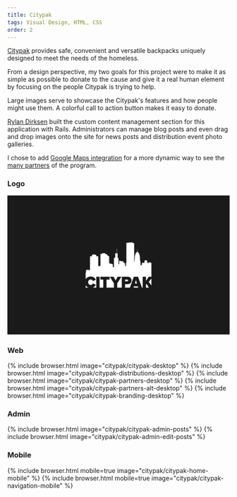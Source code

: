 ```yaml
---
title: Citypak
tags: Visual Design, HTML, CSS
order: 2
---
```


[Citypak](http://www.citypak.org) provides safe, convenient and versatile backpacks uniquely designed to meet the needs of the homeless.

From a design perspective, my two goals for this project were to make it as simple as possible to donate to the cause and give it a real human element by focusing on the people Citypak is trying to help.

Large images serve to showcase the Citypak's features and how people might use them. A colorful call to action button makes it easy to donate.

[Rylan Dirksen](http://rylo.github.io) built the custom content management section for this application with Rails. Administrators can manage blog posts and even drag and drop images onto the site for news posts and distribution event photo galleries.

I chose to add [Google Maps integration](https://developers.google.com/maps) for a more dynamic way to see the [many partners](http://citypak.org/partners) of the program.

### Logo
![Checklist Logo](/assets/images/work/citypak/citypak-logo.svg)

### Web
{% include browser.html image="citypak/citypak-desktop" %}
{% include browser.html image="citypak/citypak-distributions-desktop" %}
{% include browser.html image="citypak/citypak-partners-desktop" %}
{% include browser.html image="citypak/citypak-partners-alt-desktop" %}
{% include browser.html image="citypak/citypak-branding-desktop" %}

### Admin
{% include browser.html image="citypak/citypak-admin-posts" %}
{% include browser.html image="citypak/citypak-admin-edit-posts" %}

### Mobile
{% include browser.html mobile=true image="citypak/citypak-home-mobile" %}
{% include browser.html mobile=true image="citypak/citypak-navigation-mobile" %}
